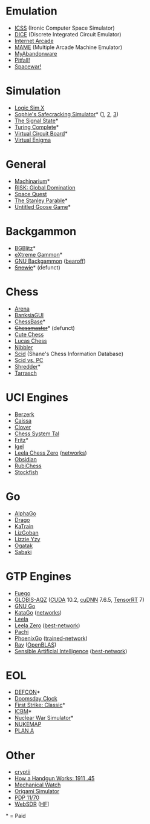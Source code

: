 # Emulation
* [ICSS](https://www.masswerk.at/icss/) (Ironic Computer Space Simulator)
* [DICE](https://sourceforge.net/projects/dice/) (Discrete Integrated Circuit Emulator)
* [Internet Arcade](https://archive.org/details/internetarcade)
* [MAME](https://www.mamedev.org/) (Multiple Arcade Machine Emulator)
* [MyAbandonware](https://www.myabandonware.com/)
* [Pitfall!](https://archive.org/details/atari_2600_pitfall_1983_cce_c-813#)
* [Spacewar!](https://www.masswerk.at/spacewar/)

# Simulation
* [Logic Sim X](https://logicsimx.com/)
* [Sophie's Safecracking Simulator](https://sophiehoulden.com/safecracking/)* ([1](https://archive.org/details/the-art-of-manipulation), [2](https://archive.org/details/the-national-locksmith-guide-to-manipulation), [3](https://archive.org/details/three-wheel-lock-manipulation-flowchart))
* [The Signal State](https://signalstate.io/)*
* [Turing Complete](https://turingcomplete.game/)*
* [Virtual Circuit Board](https://www.virtualcircuitboard.com/)*
* [Virtual Enigma](https://enigma.virtualcolossus.co.uk/VirtualEnigma/)

# General
* [Machinarium](https://amanita-design.net/games/machinarium.html)*
* [RISK: Global Domination](https://store.steampowered.com/app/1128810/RISK_Global_Domination/)
* [Space Quest](https://sarien.net/spacequest)
* [The Stanley Parable](https://www.stanleyparable.com/)*
* [Untitled Goose Game](https://goose.game/)*

# Backgammon
* [BGBlitz](https://www.bgblitz.com/)*
* [eXtreme Gammon](https://www.extremegammon.com/)*
* [GNU Backgammon](https://www.gnu.org/software/gnubg/) ([bearoff](https://www.gnu.org/software/gnubg/manual/html_node/Obtaining-bearoff-databases.html))
* [<s>Snowie</s>](https://www.bgsnowie.com/)* (defunct)

# Chess
* [Arena](http://www.playwitharena.de)
* [BanksiaGUI](https://banksiagui.com/)
* [ChessBase](https://shop.chessbase.com/en/categories/chessbase)*
* [<s>Chessmaster</s>](https://en.wikipedia.org/wiki/Chessmaster)* (defunct)
* [Cute Chess](https://cutechess.com/)
* [Lucas Chess](https://lucaschess.pythonanywhere.com/)
* [Nibbler](https://github.com/rooklift/nibbler)
* [Scid](https://scid.sourceforge.net/) (Shane's Chess Information Database)
* [Scid vs. PC](https://scidvspc.sourceforge.net/)
* [Shredder](https://www.shredderchess.com/)*
* [Tarrasch](https://www.triplehappy.com)

# UCI Engines
* [Berzerk](https://github.com/jhonnold/berserk)
* [Caissa](https://github.com/Witek902/Caissa)
* [Clover](https://github.com/lucametehau/CloverEngine)
* [Chess System Tal](https://github.com/ChrisWhittington/Chess-System-Tal-NNUE-2)
* [Fritz](https://shop.chessbase.com/en/categories/chessprogramms-fritz)*
* [Igel](https://github.com/vshcherbyna/igel)
* [Leela Chess Zero](https://lczero.org/) ([networks](https://lczero.org/dev/wiki/best-nets-for-lc0/))
* [Obsidian](https://github.com/gab8192/Obsidian)
* [RubiChess](https://github.com/Matthies/RubiChess)
* [Stockfish](https://stockfishchess.org/)

# Go
* [AlphaGo](https://alphagoteach.deepmind.com/)
* [Drago](https://gillesarcas.github.io/drago/)
* [KaTrain](https://github.com/sanderland/katrain)
* [LizGoban](https://github.com/kaorahi/lizgoban)
* [Lizzie Yzy](https://github.com/yzyray/lizzieyzy)
* [Ogatak](https://github.com/rooklift/ogatak)
* [Sabaki](https://sabaki.yichuanshen.de/)

# GTP Engines
* [Fuego](https://fuego.sourceforge.net/)
* [GLOBIS-AQZ](https://github.com/ymgaq/AQ) ([CUDA](https://developer.nvidia.com/cuda-10.2-download-archive) 10.2, [cuDNN](https://developer.nvidia.com/rdp/cudnn-archive) 7.6.5, [TensorRT](https://developer.nvidia.com/tensorrt-download) 7)
* [GNU Go](https://www.gnu.org/software/gnugo/)
* [KataGo](https://github.com/lightvector/KataGo) ([networks](https://katagotraining.org/networks/))
* [Leela](https://www.sjeng.org/leela.html)
* [Leela Zero](https://github.com/leela-zero/leela-zero) ([best-network](http://zero.sjeng.org/best-network))
* [Pachi](https://pachi.or.cz/)
* [PhoenixGo](https://github.com/Tencent/PhoenixGo) ([trained-network](https://github.com/Tencent/PhoenixGo/releases/download/trained-network-20b-v1/trained-network-20b-v1.tar.gz))
* [Ray](https://github.com/zakki/Ray) ([OpenBLAS](https://www.openblas.net/))
* [Sensible Artificial Intelligence](https://github.com/sai-dev/sai/) ([best-network](http://zero.sjeng.org/best-network))

# EOL
* [DEFCON](https://store.steampowered.com/app/1520/DEFCON/)*
* [Doomsday Clock](https://thebulletin.org/doomsday-clock/)
* [First Strike: Classic](https://firststrike.mobi/classic)*
* [ICBM](https://www.slitherine.com/game/icbm)*
* [Nuclear War Simulator](https://nuclearwarsimulator.com/)*
* [NUKEMAP](https://nuclearsecrecy.com/nukemap/)
* [PLAN A](https://sgs.princeton.edu/the-lab/plan-a)

# Other
* [cryptii](https://cryptii.com/)
* [How a Handgun Works: 1911 .45](https://animagraffs.com/how-a-handgun-works-1911-45/)
* [Mechanical Watch](https://ciechanow.ski/mechanical-watch/)
* [Origami Simulator](https://origamisimulator.org/)
* [PDP 11/70](https://skn.noip.me/pdp11/pdp11.html)
* [WebSDR](http://websdr.ewi.utwente.nl:8901/) ([HF](https://en.wikipedia.org/wiki/High_frequency)]

\* = Paid
